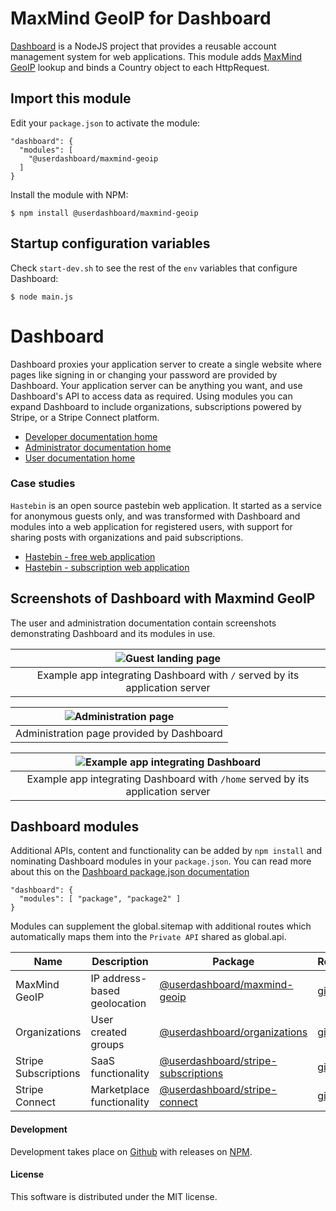 # MaxMind GeoIP for Dashboard

[Dashboard](https://github.com/userdashboard/dashboard) is a NodeJS project that provides a reusable account management system for web applications.  This module adds [MaxMind GeoIP](https://maxmind.com) lookup and binds a Country object to each HttpRequest.

## Import this module

Edit your `package.json` to activate the module:

    "dashboard": {
      "modules": [
        "@userdashboard/maxmind-geoip
      ]
    }

Install the module with NPM:

    $ npm install @userdashboard/maxmind-geoip

## Startup configuration variables

Check `start-dev.sh` to see the rest of the `env` variables that configure Dashboard:

    $ node main.js

# Dashboard

Dashboard proxies your application server to create a single website where pages like signing in or changing your password are provided by Dashboard.  Your application server can be anything you want, and use Dashboard's API to access data as required.  Using modules you can expand Dashboard to include organizations, subscriptions powered by Stripe, or a Stripe Connect platform.

- [Developer documentation home](https://userdashboard.github.io/home)
- [Administrator documentation home](https://userdashboard.github.io/administrators/home)
- [User documentation home](https://userdashboard.github.io/users/home)

### Case studies 

`Hastebin` is an open source pastebin web application.  It started as a service for anonymous guests only, and was transformed with Dashboard and modules into a web application for registered users, with support for sharing posts with organizations and paid subscriptions.

- [Hastebin - free web application](https://userdashboard.github.io/integrations/hastebin-free-saas.html)
- [Hastebin - subscription web application](https://userdashboard.github.io/integrations/hastebin-saas-subscription.html)

## Screenshots of Dashboard with Maxmind GeoIP

The user and administration documentation contain screenshots demonstrating Dashboard and its modules in use. 

| ![Guest landing page](https://userdashboard.github.io/integrations/hastebin-subscription-saas/1-index-page.png?raw=true) | 
|:---------------------------------------------------------------------------------------------------------------:|
| Example app integrating Dashboard with `/` served by its application server |

| ![Administration page](https://userdashboard.github.io/integrations/hastebin-subscription-saas/3-owner-views-subscription-administration.png?raw=true) |
|:---------------------------------------------------------------------------------------------------------------:|
| Administration page provided by Dashboard |

| ![Example app integrating Dashboard ](https://userdashboard.github.io/integrations/hastebin-subscription-saas/14-second-user-creates-shared-post.png?raw=true) |
|:---------------------------------------------------------------------------------------------------------------:|
| Example app integrating Dashboard with `/home` served by its application server |

## Dashboard modules

Additional APIs, content and functionality can be added by `npm install` and nominating Dashboard modules in your `package.json`.  You can read more about this on the [Dashboard package.json documentation](https://userdashboard.github.io/dashboard-package-json.html)

    "dashboard": {
      "modules": [ "package", "package2" ]
    }

Modules can supplement the global.sitemap with additional routes which automatically maps them into the `Private API` shared as global.api.

| Name | Description | Package   | Repository |
|------|-------------|-----------|------------|
| MaxMind GeoIP | IP address-based geolocation | [@userdashboard/maxmind-geoip](https://npmjs.com/package/userdashboard/maxmind-geoip)| [github](https://github.com/userdashboard/maxmind-geoip) |
| Organizations | User created groups | [@userdashboard/organizations](https://npmjs.com/package/userdashboard/organizations) | [github](https://github.com/userdashboard/organizations) |
| Stripe Subscriptions | SaaS functionality | [@userdashboard/stripe-subscriptions](https://npmjs.com/package/userdashboard/stripe-subscriptions) | [github](https://github.com/userdashboard/stripe-subscriptions) |
| Stripe Connect | Marketplace functionality | [@userdashboard/stripe-connect](https://npmjs.com/package/userdashboard/stripe-connect) | [github](https://github.com/userdashboard/stripe-connect)

#### Development

Development takes place on [Github](https://github.com/userdashboard/maxmind-geoip) with releases on [NPM](https://www.npmjs.com/package/@userdashboard/maxmind-geoip).

#### License

This software is distributed under the MIT license.